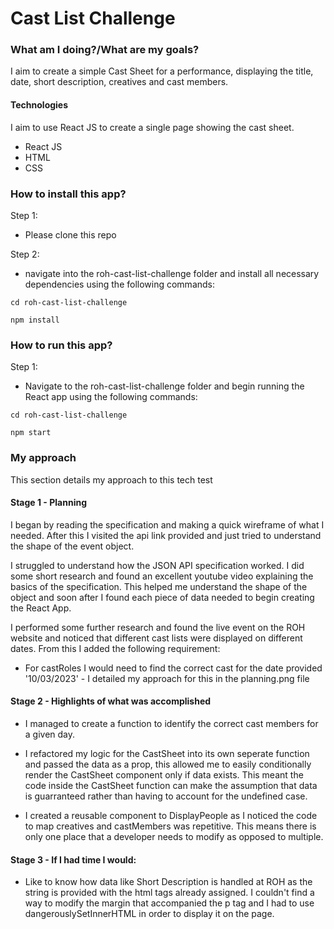 # Cast List Challenge

### What am I doing?/What are my goals?

I aim to create a simple Cast Sheet for a performance, displaying the title, date, short description, creatives and cast members.

#### Technologies

I aim to use React JS to create a single page showing the cast sheet.

- React JS
- HTML
- CSS

### How to install this app?

Step 1:

- Please clone this repo

Step 2:

- navigate into the roh-cast-list-challenge folder and install all necessary dependencies using the following commands:

```
cd roh-cast-list-challenge

npm install
```

### How to run this app?

Step 1:

- Navigate to the roh-cast-list-challenge folder and begin running the React app using the following commands:

```
cd roh-cast-list-challenge

npm start
```

### My approach

This section details my approach to this tech test

#### Stage 1 - Planning

I began by reading the specification and making a quick wireframe of what I needed. After this I visited the api link provided and just tried to understand the shape of the event object.

I struggled to understand how the JSON API specification worked. I did some short research and found an excellent youtube video explaining the basics of the specification. This helped me understand the shape of the object and soon after I found each piece of data needed to begin creating the React App.

I performed some further research and found the live event on the ROH website and noticed that different cast lists were displayed on different dates. From this I added the following requirement:

- For castRoles I would need to find the correct cast for the date provided '10/03/2023' - I detailed my approach for this in the planning.png file

#### Stage 2 - Highlights of what was accomplished

- I managed to create a function to identify the correct cast members for a given day.

- I refactored my logic for the CastSheet into its own seperate function and passed the data as a prop, this allowed me to easily conditionally render the CastSheet component only if data exists. This meant the code inside the CastSheet function can make the assumption that data is guarranteed rather than having to account for the undefined case.

- I created a reusable component to DisplayPeople as I noticed the code to map creatives and castMembers was repetitive. This means there is only one place that a developer needs to modify as opposed to multiple.

#### Stage 3 - If I had time I would:

- Like to know how data like Short Description is handled at ROH as the string is provided with the html tags already assigned. I couldn't find a way to modify the margin that accompanied the p tag and I had to use dangerouslySetInnerHTML in order to display it on the page.
